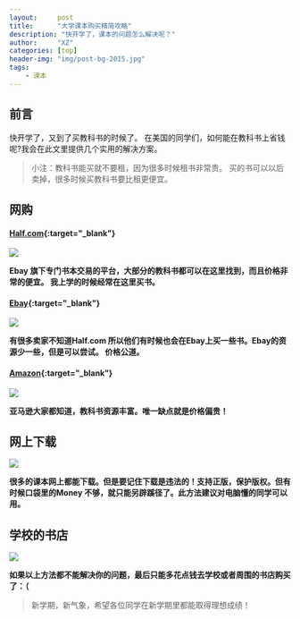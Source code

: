 ```yaml
---
layout:     post
title:      "大学课本购买精简攻略"
description: "快开学了，课本的问题怎么解决呢？"
author:     "XZ"
categories: [top]
header-img: "img/post-bg-2015.jpg"
tags:
    - 课本
---
```


## 前言

快开学了，又到了买教科书的时候了。 在美国的同学们，如何能在教科书上省钱呢?我会在此文里提供几个实用的解决方案。

> 小注：教科书能买就不要租，因为很多时候租书非常贵。 买的书可以以后卖掉，很多时候买教科书要比租更便宜。

## 网购

#### [Half.com](http://www.half.ebay.com/){:target="_blank"} 

![](https://upload.wikimedia.org/wikipedia/en/thumb/b/b6/Half.com_Logo.svg/351px-Half.com_Logo.svg.png)

**Ebay 旗下专门书本交易的平台，大部分的教科书都可以在这里找到，而且价格非常的便宜。 我上学的时候经常在这里买书。**

#### [Ebay](http://www.ebay.com/){:target="_blank"}

![](https://pbs.twimg.com/profile_images/698397813672058881/vpt3vjf3.jpg)

**有很多卖家不知道Half.com 所以他们有时候也会在Ebay上买一些书。Ebay的资源少一些，但是可以尝试。 价格公道。**

#### [Amazon](https://www.amazon.com/){:target="_blank"} 

![](https://pmcdeadline2.files.wordpress.com/2015/08/amazon-featured-image.jpg?w=446&h=299&crop=1)

**亚马逊大家都知道，教科书资源丰富。唯一缺点就是价格偏贵！**

## 网上下载

![](http://blog.grio.com/wp-content/uploads/2015/09/p2p-image.jpg)

**很多的课本网上都能下载。但是要记住下载是违法的！支持正版，保护版权。但有时候口袋里的Money 不够，就只能另辟蹊径了。此方法建议对电脑懂的同学可以用。**

## 学校的书店

![](http://uwmpost.com/wp-content/uploads/2016/02/bookstore.png)

**如果以上方法都不能解决你的问题，最后只能多花点钱去学校或者周围的书店购买了：（**


> 新学期，新气象，希望各位同学在新学期里都能取得理想成绩！








